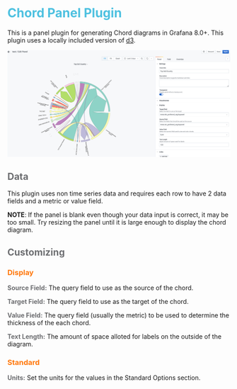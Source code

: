 # <span style="color:#4EC1E0; font-weight:bold">Chord Panel Plugin</span>



This is a panel plugin for generating Chord diagrams in Grafana 8.0+. This plugin uses a locally included version of [d3](https://github.com/d3/d3).

![Screenshot](https://github.com/esnet/grafana-esnet-chord-panel/blob/main/src/img/Chord-Example.png?raw=true)

## <span style="color:#6D6E71; font-weight:bold">Data</span>
This plugin uses non time series data and requires each row to have 2 data fields and a metric or value field.

**NOTE**: If the panel is blank even though your data input is correct, it may be too small.  Try resizing the panel until it is large enough to display the chord diagram.

## <span style="color:#6D6E71; font-weight:bold">Customizing</span>
### <span style="color:#FF780C; font-weight:bold">Display</span>
<span style="color:#6D6E71; font-weight:bold">Source Field:</span> The query field to use as the source of the chord.

<span style="color:#6D6E71; font-weight:bold">Target Field:</span> The query field to use as the target of the chord.

<span style="color:#6D6E71; font-weight:bold">Value Field:</span> The query field (usually the metric) to be used to determine the thickness of the each chord.

<span style="color:#6D6E71; font-weight:bold">Text Length:</span> The amount of space alloted for labels on the outside of the diagram.

### <span style="color:#FF780C; font-weight:bold">Standard</span>
<span style="color:#6D6E71; font-weight:bold">Units:</span> Set the units for the values in the Standard Options section.
